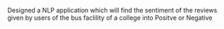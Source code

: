 Designed a NLP application which will find the sentiment of the reviews given by users of the bus faclility of a college into Positve or Negative
